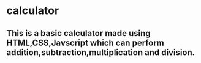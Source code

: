 # calculator
## This is a basic calculator made using HTML,CSS,Javscript which can perform addition,subtraction,multiplication and division.
